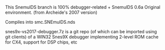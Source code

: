 This SnemulDS branch is 100% debugger-related + SnemulDS 0.6a Original environment. (from Archeide's 2007 version)

Compiles into smc.SNEmulDS.nds

snes9x-vs2017-debugger.7z is a git repo (of which can be imported using git clients) of a WIN32 Snes9X debugger implementing 2-level ROM cache for CX4, support for DSP chips, etc